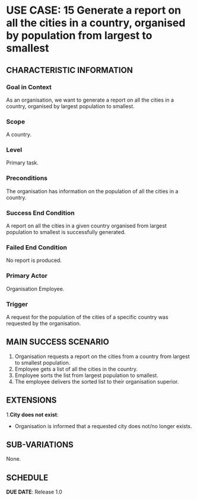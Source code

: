 # USE CASE: 15 Generate a report on all the cities in a country, organised by population from largest to smallest

## CHARACTERISTIC INFORMATION

### Goal in Context

As an organisation, we want to generate a report on all the cities in a country, organised by largest population to smallest.

### Scope

A country.

### Level

Primary task.

### Preconditions

The organisation has information on the population of all the cities in a country.

### Success End Condition

A report on all the cities in a given country organised from largest population to smallest is successfully generated.

### Failed End Condition

No report is produced.

### Primary Actor

Organisation Employee.

### Trigger

A request for the population of the cities of a specific country was requested by the organisation.

## MAIN SUCCESS SCENARIO

1. Organisation requests a report on the cities from a country from largest to smallest population.
2. Employee gets a list of all the cities in the country.
3. Employee sorts the list from largest population to smallest.
4. The employee delivers the sorted list to their organisation superior.

## EXTENSIONS

1.**City does not exist**:
- Organisation is informed that a requested city does not/no longer exists.

## SUB-VARIATIONS

None.

## SCHEDULE

**DUE DATE**: Release 1.0